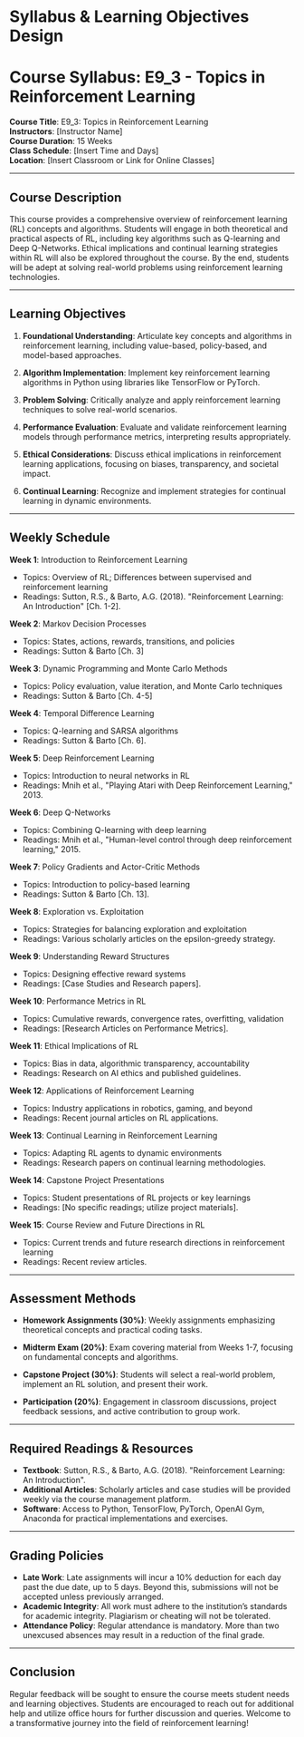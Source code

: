 Syllabus & Learning Objectives Design
=====================================

# Course Syllabus: E9_3 - Topics in Reinforcement Learning

**Course Title**: E9_3: Topics in Reinforcement Learning  
**Instructors**: [Instructor Name]  
**Course Duration**: 15 Weeks  
**Class Schedule**: [Insert Time and Days]  
**Location**: [Insert Classroom or Link for Online Classes]  

---

## Course Description

This course provides a comprehensive overview of reinforcement learning (RL) concepts and algorithms. Students will engage in both theoretical and practical aspects of RL, including key algorithms such as Q-learning and Deep Q-Networks. Ethical implications and continual learning strategies within RL will also be explored throughout the course. By the end, students will be adept at solving real-world problems using reinforcement learning technologies.

---

## Learning Objectives

1. **Foundational Understanding**: Articulate key concepts and algorithms in reinforcement learning, including value-based, policy-based, and model-based approaches.
   
2. **Algorithm Implementation**: Implement key reinforcement learning algorithms in Python using libraries like TensorFlow or PyTorch.

3. **Problem Solving**: Critically analyze and apply reinforcement learning techniques to solve real-world scenarios.

4. **Performance Evaluation**: Evaluate and validate reinforcement learning models through performance metrics, interpreting results appropriately.

5. **Ethical Considerations**: Discuss ethical implications in reinforcement learning applications, focusing on biases, transparency, and societal impact.

6. **Continual Learning**: Recognize and implement strategies for continual learning in dynamic environments.

---

## Weekly Schedule

**Week 1**: Introduction to Reinforcement Learning  
   - Topics: Overview of RL; Differences between supervised and reinforcement learning  
   - Readings: Sutton, R.S., & Barto, A.G. (2018). "Reinforcement Learning: An Introduction" [Ch. 1-2].

**Week 2**: Markov Decision Processes  
   - Topics: States, actions, rewards, transitions, and policies  
   - Readings: Sutton & Barto [Ch. 3]

**Week 3**: Dynamic Programming and Monte Carlo Methods  
   - Topics: Policy evaluation, value iteration, and Monte Carlo techniques  
   - Readings: Sutton & Barto [Ch. 4-5]

**Week 4**: Temporal Difference Learning  
   - Topics: Q-learning and SARSA algorithms  
   - Readings: Sutton & Barto [Ch. 6].

**Week 5**: Deep Reinforcement Learning  
   - Topics: Introduction to neural networks in RL  
   - Readings: Mnih et al., "Playing Atari with Deep Reinforcement Learning," 2013.

**Week 6**: Deep Q-Networks  
   - Topics: Combining Q-learning with deep learning  
   - Readings: Mnih et al., "Human-level control through deep reinforcement learning," 2015.

**Week 7**: Policy Gradients and Actor-Critic Methods  
   - Topics: Introduction to policy-based learning  
   - Readings: Sutton & Barto [Ch. 13].

**Week 8**: Exploration vs. Exploitation  
   - Topics: Strategies for balancing exploration and exploitation  
   - Readings: Various scholarly articles on the epsilon-greedy strategy.

**Week 9**: Understanding Reward Structures  
   - Topics: Designing effective reward systems  
   - Readings: [Case Studies and Research papers].

**Week 10**: Performance Metrics in RL  
   - Topics: Cumulative rewards, convergence rates, overfitting, validation  
   - Readings: [Research Articles on Performance Metrics].

**Week 11**: Ethical Implications of RL  
   - Topics: Bias in data, algorithmic transparency, accountability  
   - Readings: Research on AI ethics and published guidelines.

**Week 12**: Applications of Reinforcement Learning  
   - Topics: Industry applications in robotics, gaming, and beyond  
   - Readings: Recent journal articles on RL applications.

**Week 13**: Continual Learning in Reinforcement Learning  
   - Topics: Adapting RL agents to dynamic environments  
   - Readings: Research papers on continual learning methodologies.

**Week 14**: Capstone Project Presentations  
   - Topics: Student presentations of RL projects or key learnings  
   - Readings: [No specific readings; utilize project materials].

**Week 15**: Course Review and Future Directions in RL  
   - Topics: Current trends and future research directions in reinforcement learning  
   - Readings: Recent review articles.

---

## Assessment Methods

- **Homework Assignments (30%)**: Weekly assignments emphasizing theoretical concepts and practical coding tasks.
  
- **Midterm Exam (20%)**: Exam covering material from Weeks 1-7, focusing on fundamental concepts and algorithms.
  
- **Capstone Project (30%)**: Students will select a real-world problem, implement an RL solution, and present their work.
  
- **Participation (20%)**: Engagement in classroom discussions, project feedback sessions, and active contribution to group work.

---

## Required Readings & Resources

- **Textbook**: Sutton, R.S., & Barto, A.G. (2018). "Reinforcement Learning: An Introduction".  
- **Additional Articles**: Scholarly articles and case studies will be provided weekly via the course management platform.  
- **Software**: Access to Python, TensorFlow, PyTorch, OpenAI Gym, Anaconda for practical implementations and exercises.

---

## Grading Policies

- **Late Work**: Late assignments will incur a 10% deduction for each day past the due date, up to 5 days. Beyond this, submissions will not be accepted unless previously arranged.
- **Academic Integrity**: All work must adhere to the institution’s standards for academic integrity. Plagiarism or cheating will not be tolerated.
- **Attendance Policy**: Regular attendance is mandatory. More than two unexcused absences may result in a reduction of the final grade.

---

## Conclusion

Regular feedback will be sought to ensure the course meets student needs and learning objectives. Students are encouraged to reach out for additional help and utilize office hours for further discussion and queries. Welcome to a transformative journey into the field of reinforcement learning!